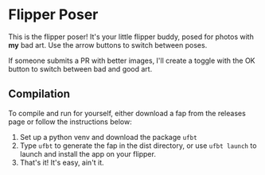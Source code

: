 # Flipper Poser
This is the flipper poser! It's your little flipper buddy, posed for photos with **my** bad art.
Use the arrow buttons to switch between poses.

If someone submits a PR with better images, I'll create a toggle with the OK button to switch between bad and good art.
## Compilation
To compile and run for yourself, either download a fap from the releases page or follow the instructions below:

1. Set up a python venv and download the package `ufbt`
2. Type `ufbt` to generate the fap in the dist directory, or use `ufbt launch` to launch and install the app on your flipper.
3. That's it! It's easy, ain't it.
